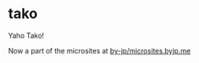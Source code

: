 # tako
Yaho Tako!

Now a part of the microsites at [by-jp/microsites.byjp.me](https://github.com/by-jp/microsites.byjp.me)
